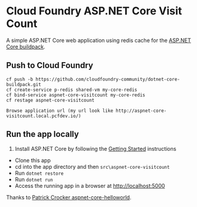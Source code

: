 # Cloud Foundry ASP.NET Core Visit Count

A simple ASP.NET Core web application using redis cache for the [ASP.NET Core buildpack][].

## Push to Cloud Foundry

```
cf push -b https://github.com/cloudfoundry-community/dotnet-core-buildpack.git
cf create-service p-redis shared-vm my-core-redis
cf bind-service aspnet-core-visitcount my-core-redis
cf restage aspnet-core-visitcount

Browse application url (my url look like http://aspnet-core-visitcount.local.pcfdev.io/)
```

## Run the app locally

1. Install ASP.NET Core by following the [Getting Started][] instructions
+ Clone this app
+ cd into the app directory and then `src\aspnet-core-visitcount`
+ Run `dotnet restore`
+ Run `dotnet run`
+ Access the running app in a browser at [http://localhost:5000](http://localhost:5000)

Thanks to [Patrick Crocker aspnet-core-helloworld][].

[Getting Started]: http://docs.asp.net/en/latest/getting-started/index.html
[ASP.NET Core buildpack]: https://github.com/cloudfoundry-community/asp.net5-buildpack
[Patrick Crocker aspnet-core-helloworld]: https://github.com/patrickcrocker/aspnet-core-helloworld